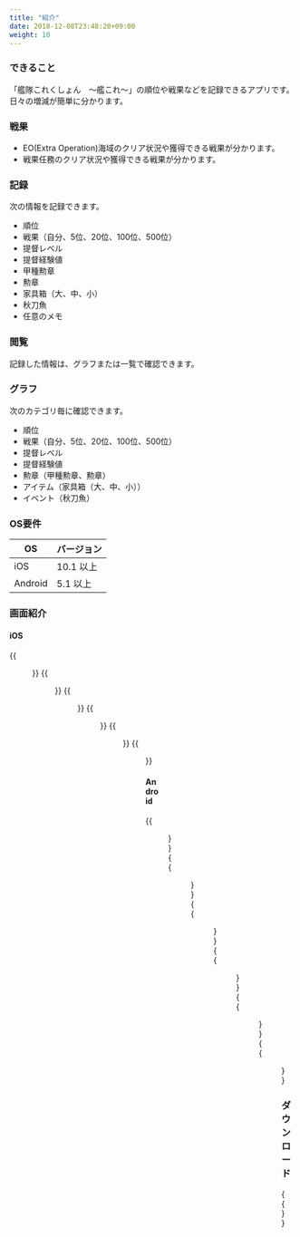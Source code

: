 ```yaml
---
title: "紹介"
date: 2018-12-08T23:48:20+09:00
weight: 10
---
```


### できること

「艦隊これくしょん　～艦これ～」の順位や戦果などを記録できるアプリです。
日々の増減が簡単に分かります。

### 戦果

* EO(Extra Operation)海域のクリア状況や獲得できる戦果が分かります。
* 戦果任務のクリア状況や獲得できる戦果が分かります。

### 記録

次の情報を記録できます。

* 順位
* 戦果（自分、5位、20位、100位、500位）
* 提督レベル
* 提督経験値
* 甲種勲章
* 勲章
* 家具箱（大、中、小）
* 秋刀魚
* 任意のメモ

### 閲覧

記録した情報は、グラフまたは一覧で確認できます。

### グラフ

次のカテゴリ毎に確認できます。

* 順位
* 戦果（自分、5位、20位、100位、500位）
* 提督レベル
* 提督経験値
* 勲章（甲種勲章、勲章）
* アイテム（家具箱（大、中、小））
* イベント（秋刀魚）

### OS要件

|OS|バージョン|
|---|---|
|iOS|10.1 以上|
|Android|5.1 以上|

### 画面紹介

#### iOS

{{<figure src="/images/senka/ios_01.png" width="400px">}}
{{<figure src="/images/senka/ios_02.png" width="400px">}}
{{<figure src="/images/senka/ios_03.png" width="400px">}}
{{<figure src="/images/senka/ios_04.png" width="400px">}}
{{<figure src="/images/senka/ios_05.png" width="400px">}}
{{<figure src="/images/senka/ios_06.png" width="400px">}}

#### Android

{{<figure src="/images/senka/android_01.png" width="400px">}}
{{<figure src="/images/senka/android_02.png" width="400px">}}
{{<figure src="/images/senka/android_03.png" width="400px">}}
{{<figure src="/images/senka/android_04.png" width="400px">}}
{{<figure src="/images/senka/android_05.png" width="400px">}}
{{<figure src="/images/senka/android_06.png" width="400px">}}

### ダウンロード

{{<download-banner-senka>}}

